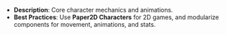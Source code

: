 - **Description**: Core character mechanics and animations.
- **Best Practices**: Use **Paper2D Characters** for 2D games, and modularize components for movement, animations, and stats.